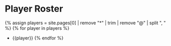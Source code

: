  # Player Roster
 
{% assign players = site.pages[0] | remove "*" | trim | remove "@" | split ", " %}
{% for player in players %}
 - {{player}}
{% endfor %}
